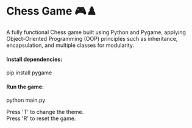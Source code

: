 <h1>Chess Game 🎮♟️</h1>

A fully functional Chess game built using Python and Pygame, applying Object-Oriented Programming (OOP) principles such as inheritance, encapsulation, and multiple classes for modularity.

<h4>Install dependencies:</h4>
pip install pygame

<h4>Run the game:</h4>
python main.py  

Press 'T' to change the theme.<br>
Press 'R' to reset the game.
